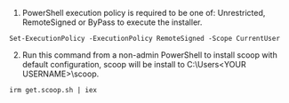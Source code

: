 1. PowerShell execution policy is required to be one of: Unrestricted, RemoteSigned or ByPass to execute the installer.

```
Set-ExecutionPolicy -ExecutionPolicy RemoteSigned -Scope CurrentUser
```

2. Run this command from a non-admin PowerShell to install scoop with default configuration, scoop will be install to C:\Users\<YOUR USERNAME>\scoop.

```
irm get.scoop.sh | iex
```
